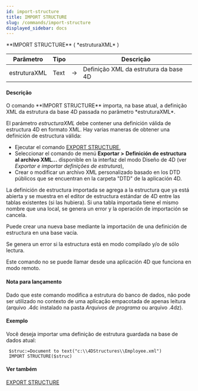 ```yaml
---
id: import-structure
title: IMPORT STRUCTURE
slug: /commands/import-structure
displayed_sidebar: docs
---
```


<!--REF #_command_.IMPORT STRUCTURE.Syntax-->**IMPORT STRUCTURE** ( *estruturaXML* )<!-- END REF-->
<!--REF #_command_.IMPORT STRUCTURE.Params-->
| Parâmetro | Tipo |  | Descrição |
| --- | --- | --- | --- |
| estruturaXML | Text | &#8594;  | Definição XML da estrutura da base 4D |

<!-- END REF-->

#### Descrição 

<!--REF #_command_.IMPORT STRUCTURE.Summary-->O comando **IMPORT STRUCTURE** importa, na base atual, a definição XML da estrutura da base 4D passada no parâmetro *estruturaXML*.<!-- END REF--> 

El parámetro *estructuraXML* debe contener una definición válida de estructura 4D en formato XML. Hay varias maneras de obtener una definición de estructura válida:

* Ejecutar el comando [EXPORT STRUCTURE](export-structure.md),
* Seleccionar el comando de menú **Exportar >** **Definición de estructura al archivo XML...** disponible en la interfaz del modo Diseño de 4D (ver *Exportar e importar definições de estrutura*),
* Crear o modificar un archivo XML personalizado basado en los DTD públicos que se encuentran en la carpeta "DTD" de la aplicación 4D.

La definición de estructura importada se agrega a la estructura que ya está abierta y se muestra en el editor de estructura estándar de 4D entre las tablas existentes (si las hubiera). Si una tabla importada tiene el mismo nombre que una local, se genera un error y la operación de importación se cancela. 

Puede crear una nueva base mediante la importación de una definición de estructura en una base vacía.

Se genera un error si la estructura está en modo compilado y/o de sólo lectura.

Este comando no se puede llamar desde una aplicación 4D que funciona en modo remoto.

#### Nota para lançamento 

Dado que este comando modifica a estrutura do banco de dados, não pode ser utilizado no contexto de uma aplicação empacotada de apenas leitura (arquivo .4dc instalado na pasta *Arquivos de programa* ou arquivo .4dz).

#### Exemplo 

Você deseja importar uma definição de estrutura guardada na base de dados atual:

```4d
 $struc:=Document to text("c:\\4DStructures\\Employee.xml")
 IMPORT STRUCTURE($struc)
```

#### Ver também 

[EXPORT STRUCTURE](export-structure.md)  